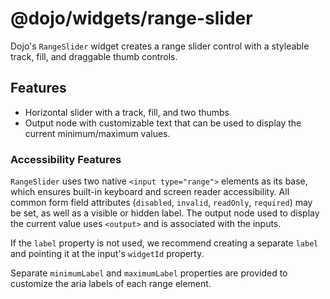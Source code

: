 # @dojo/widgets/range-slider

Dojo's `RangeSlider` widget creates a range slider control with a styleable track, fill, and draggable thumb controls.


## Features

- Horizontal slider with a track, fill, and two thumbs
- Output node with customizable text that can be used to display the current minimum/maximum values.

### Accessibility Features

`RangeSlider` uses two native `<input type="range">` elements as its base, which ensures built-in keyboard and screen reader accessibility. All common form field attributes (`disabled`, `invalid`, `readOnly`, `required`) may be set, as well as a visible or hidden label. The output node used to display the current value uses `<output>` and is associated with the inputs.

If the `label` property is not used, we recommend creating a separate `label` and pointing it at the input's `widgetId` property.

Separate `minimumLabel` and `maximumLabel` properties are provided to customize the aria labels of each range element.
